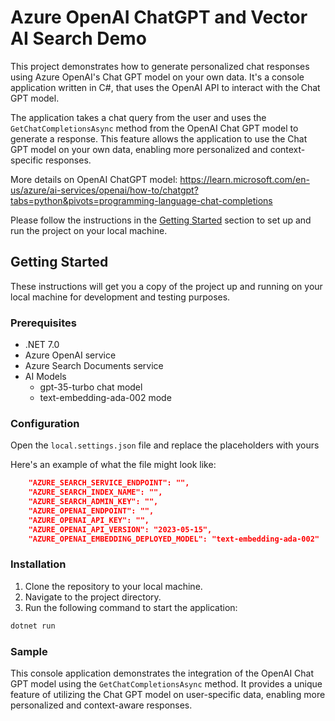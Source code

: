 # Azure OpenAI ChatGPT and Vector AI Search Demo

This project demonstrates how to generate personalized chat responses using Azure OpenAI's Chat GPT model on your own data. It's a console application written in C#, that uses the OpenAI API to interact with the Chat GPT model.

The application takes a chat query from the user and uses the `GetChatCompletionsAsync` method from the OpenAI Chat GPT model to generate a response. This feature allows the application to use the Chat GPT model on your own data, enabling more personalized and context-specific responses.

More details on OpenAI ChatGPT model: https://learn.microsoft.com/en-us/azure/ai-services/openai/how-to/chatgpt?tabs=python&pivots=programming-language-chat-completions

Please follow the instructions in the [Getting Started](#getting-started) section to set up and run the project on your local machine.

## Getting Started

These instructions will get you a copy of the project up and running on your local machine for development and testing purposes.

### Prerequisites

- .NET 7.0
- Azure OpenAI service
- Azure Search Documents service
- AI Models
   - gpt-35-turbo chat model
   - text-embedding-ada-002 mode 

### Configuration


Open the `local.settings.json` file and replace the placeholders with yours

Here's an example of what the file might look like:

```json
    "AZURE_SEARCH_SERVICE_ENDPOINT": "",
    "AZURE_SEARCH_INDEX_NAME": "",
    "AZURE_SEARCH_ADMIN_KEY": "",
    "AZURE_OPENAI_ENDPOINT": "",
    "AZURE_OPENAI_API_KEY": "",
    "AZURE_OPENAI_API_VERSION": "2023-05-15",
    "AZURE_OPENAI_EMBEDDING_DEPLOYED_MODEL": "text-embedding-ada-002"
```

### Installation

1. Clone the repository to your local machine.
2. Navigate to the project directory.
3. Run the following command to start the application:

```bash
dotnet run
```

### Sample

This console application demonstrates the integration of the OpenAI Chat GPT model using the `GetChatCompletionsAsync` method. It provides a unique feature of utilizing the Chat GPT model on user-specific data, enabling more personalized and context-aware responses.
